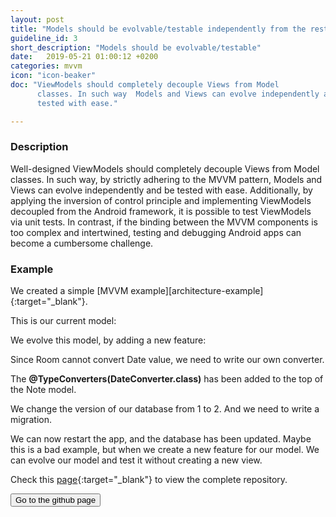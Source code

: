 ```yaml
---
layout: post
title: "Models should be evolvable/testable independently from the rest of the app."
guideline_id: 3
short_description: "Models should be evolvable/testable"
date:   2019-05-21 01:00:12 +0200
categories: mvvm
icon: "icon-beaker"
doc: "ViewModels should completely decouple Views from Model
      classes. In such way  Models and Views can evolve independently and be
      tested with ease."

---
```

<h3>Description</h3>
Well-designed ViewModels should completely decouple Views from Model
classes. In such way, by strictly adhering to the MVVM
pattern, Models and Views can evolve independently and be
tested with ease. Additionally, by applying the inversion of
control principle and implementing ViewModels decoupled
from the Android framework, it is possible to test ViewModels
via unit tests. In contrast, if the binding between the MVVM
components is too complex and intertwined, testing and debugging Android apps can become a cumbersome challenge.


<h3>Example</h3>
We created a simple [MVVM example][architecture-example]{:target="_blank"}.

This is our current model:
<script src="https://gist.github.com/Geertdepont/e62a8bc6a6a32d822af397e6bee8fdc1.js"></script>

We evolve this model, by adding a new feature:

<script src="https://gist.github.com/Geertdepont/7f3501254b6d2be8b46a0a787a818625.js"></script>

Since Room cannot convert Date value, we need to write our own converter.

<script src="https://gist.github.com/Geertdepont/fa15aa9ffa53d5d3c4710608cade33c6.js"></script>

The <b>@TypeConverters(DateConverter.class)</b> has been added to the top of the Note model.

We change the version of our database from 1 to 2.
And we need to write a migration.

We can now restart the app, and the database has been updated.
Maybe this is a bad example, but when we create a new feature for our model.
We can evolve our model and test it without creating a new view.

Check this [page][architecture-example]{:target="_blank"} to view the complete repository.

<a href="https://github.com/Geertdepont/bachelor_thesis/tree/master/ArchitectureExample" target="_blank"><button type="button" class="btn btn-primary btn-icon-right">Go to the github page</button></a>

[architecture-example]: https://github.com/Geertdepont/bachelor_thesis/tree/master/ArchitectureExample